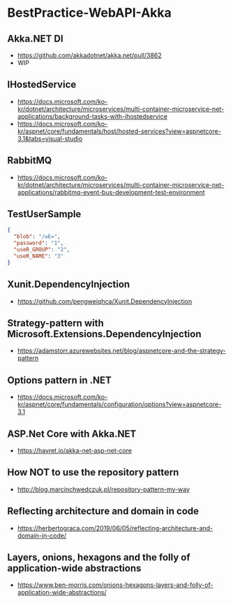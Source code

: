 # BestPractice-WebAPI-Akka

## Akka.NET DI
- https://github.com/akkadotnet/akka.net/pull/3862
- WIP

## IHostedService
- https://docs.microsoft.com/ko-kr/dotnet/architecture/microservices/multi-container-microservice-net-applications/background-tasks-with-ihostedservice
- https://docs.microsoft.com/ko-kr/aspnet/core/fundamentals/host/hosted-services?view=aspnetcore-3.1&tabs=visual-studio

## RabbitMQ
- https://docs.microsoft.com/ko-kr/dotnet/architecture/microservices/multi-container-microservice-net-applications/rabbitmq-event-bus-development-test-environment

## TestUserSample
```json
{
  "blob": "/wE=",
  "password": "1",
  "useR_GROUP": "2",
  "useR_NAME": "3"
}
```

## Xunit.DependencyInjection
- https://github.com/pengweiqhca/Xunit.DependencyInjection

## Strategy-pattern with Microsoft.Extensions.DependencyInjection
- https://adamstorr.azurewebsites.net/blog/aspnetcore-and-the-strategy-pattern

## Options pattern in .NET
- https://docs.microsoft.com/ko-kr/aspnet/core/fundamentals/configuration/options?view=aspnetcore-3.1


## ASP.Net Core with Akka.NET
- https://havret.io/akka-net-asp-net-core

## How NOT to use the repository pattern
- http://blog.marcinchwedczuk.pl/repository-pattern-my-way

## Reflecting architecture and domain in code
- https://herbertograca.com/2019/06/05/reflecting-architecture-and-domain-in-code/

## Layers, onions, hexagons and the folly of application-wide abstractions
- https://www.ben-morris.com/onions-hexagons-layers-and-folly-of-application-wide-abstractions/
